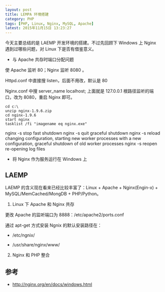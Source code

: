 ```yaml
---
layout: post
title: LEMPA 环境搭建
category: PHP
tags: [PHP, Linux, Nginx, MySQL, Apache]
latest: 2015年11月15日 13:23:27
---
```


今天主要总结的是 LAEMP 开发环境的搭建。不过先回顾下 Windows 上 Nginx 遇到过哪些问题，对 Linux 下是否有借鉴意义。

- 与 Apache  共存时端口分配问题

使 Apache 监听 80；Nginx 监听 8080 。

Httpd.conf 中直接搜 listen，后面不用改，默认是 80

Nginx.conf 中搜 server_name  localhost; 上面就是 127.0.0.1 根路径监听的端口，改为 8080，重启 Nginx 即可。

```
cd c:\
unzip nginx-1.9.6.zip
cd nginx-1.9.6
start nginx
tasklist /fi "imagename eq nginx.exe"
```


nginx -s stop	fast shutdown
nginx -s quit	graceful shutdown
nginx -s reload	changing configuration, starting new worker processes with a new configuration, graceful shutdown of old worker processes
nginx -s reopen	re-opening log files

- 将 Nginx 作为服务运行在 Windows 上

LAEMP
-

LAEMP 的含义现在看来已经比较丰富了：Linux + Apache + Nginx(Engin-x) + MySQL/MemCached/MongDB + PHP/Python。

1. Linux 下 Apache 和 Nginx 共存

更改 Apache 的监听端口为 8888：/etc/apache2/ports.conf

通过 apt-get 方式安装 Ngnix 的默认安装路径在：

- /etc/ngnix/

- /usr/share/nginx/www/

2. Nginx 和 PHP 整合

参考
-

- <http://nginx.org/en/docs/windows.html>

